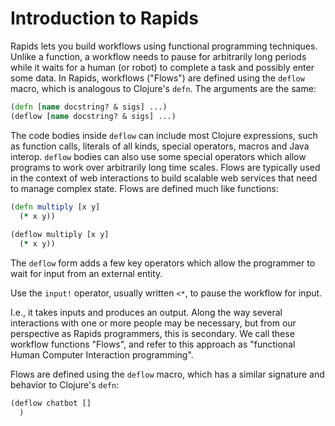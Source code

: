 # Introduction to Rapids

Rapids lets you build workflows using functional programming techniques. Unlike a function, a workflow needs to pause for arbitrarily long periods while it  waits for a human (or robot) to complete a task and possibly enter some data. In Rapids, workflows ("Flows") are defined using the `deflow` macro, which is analogous to Clojure's `defn`. The arguments are the same:

```clojure
(defn [name docstring? & sigs] ...)
(deflow [name docstring? & sigs] ...)
```
The code bodies inside `deflow` can include most Clojure expressions, such as function calls, literals of all kinds, special operators, macros and Java interop. `deflow` bodies can also use some special operators which allow programs to work over arbitrarily long time scales. Flows are typically used in the context of web interactions to build scalable web services that need to manage complex state. Flows are defined much like functions:

```clojure
(defn multiply [x y]
  (* x y))
  
(deflow multiply [x y]
  (* x y))
```

The `deflow` form adds a few key operators which allow the programmer to wait for input from an external entity. 

Use the `input!` operator, usually written `<*`, to pause the workflow for input. 


 I.e., it takes inputs and produces an output. Along the way several interactions with one or more people may be necessary, but from our perspective as Rapids programmers, this is secondary.  We call these workflow functions "Flows", and refer to this approach as "functional Human Computer Interaction programming".

Flows are defined using the `deflow` macro, which has a similar signature and behavior to Clojure's `defn`:

```clojure
(deflow chatbot []
  )
```


 
